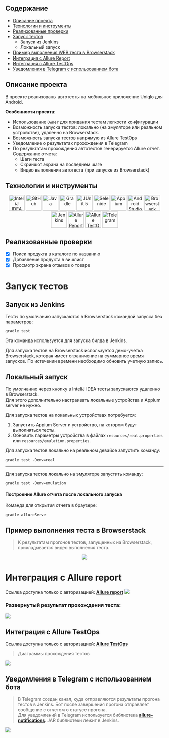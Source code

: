 ## Содержание
+ [Описание проекта](#Описание-проекта)
+ [Технологии и инструменты](#Технологии-и-инструменты)
+ [Реализованные проверки](#Реализованные-проверки)
+ [Запуск тестов](#Запуск-тестов)
  + Запуск из Jenkins
  + Локальный запуск
+ [Пример выполнения WEB теста в Browserstack](#Пример-выполнения-теста-в-Browserstack)
+ [Интеграция с Allure Report](#Интеграция-с-Allure-report)
+ [Интеграция с Allure TestOps](#Интеграция-с-Allure-TestOps)
+ [Уведомления в Telegram с использованием бота](#Уведомления-в-Telegram-с-использованием-бота)

## Описание проекта
В проекте реализованы автотесты на мобильное приложение Uniqlo для Android.

**Особенности проекта**:
- Использование `Owner` для придания тестам легкости конфигурации
- Возможность запуска тестов: локально (на эмуляторе или реальном устройстве), удаленно на Browserstack.
- Возможность запуска тестов напрямую из Allure TestOps
- Уведомление о результатах прохождения в Telegram
- По результатам прохождения автотестов генерируется Allure отчет. Содержание отчета:
    - Шаги теста
    - Скриншот экрана на последнем шаге
    - Видео выполнения автотеста (при запуске из Browserstack)

## Технологии и инструменты

<div align="center">
<a href="https://www.jetbrains.com/idea/"><img alt="InteliJ IDEA" height="50" src="media/logo/Idea.svg" width="50"/></a>
<a href="https://github.com/"><img alt="GitHub" height="50" src="media/logo/GitHub.svg" width="50"/></a>  
<a href="https://www.java.com/"><img alt="Java" height="50" src="media/logo/Java.svg" width="50"/></a>
<a href="https://gradle.org/"><img alt="Gradle" height="50" src="media/logo/Gradle.svg" width="50"/></a>  
<a href="https://junit.org/junit5/"><img alt="JUnit 5" height="50" src="media/logo/Junit5.svg" width="50"/></a>
<a href="https://selenide.org/"><img alt="Selenide" height="50" src="media/logo/Selenide.svg" width="50"/></a>
<a href="https://appium.io/"><img alt="Appium" height="50" src="media/logo/Appium.svg" width="50"/></a>
<a href="https://developer.android.com/studio"><img alt="Android Studio" height="50" src="media/logo/Android_Studio.svg" width="50"/></a>
<a href="https://www.browserstack.com/"><img alt="Browserstack" height="50" src="media/logo/Browserstack.png" width="50"/></a>
<a href="https://www.jenkins.io/"><img alt="Jenkins" height="50" src="media/logo/Jenkins.svg" width="50"/></a>
<a href="https://github.com/allure-framework/"><img alt="Allure Report" height="50" src="media/logo/Allure.svg" width="50"/></a>
<a href="https://qameta.io/"><img alt="Allure TestOps" height="50" src="media/logo/Allure_TO.svg" width="50"/></a>
<a href="https://telegram.org/"><img alt="Telegram" height="50" src="media/logo/Telegram.svg" width="50"/></a>
</div>

## Реализованные проверки
- [x] Поиск продукта в каталоге по названию
- [x] Добавление продукта в вишлист
- [x] Просмотр экрана отзывов о товаре

# Запуск тестов
## Запуск из Jenkins 

Тесты по умолчанию запускаются в Browserstack командой запуска без параметров:
```shell
gradle test 
```
Эта команда используется для запуска билда в Jenkins.</br>

Для запуска тестов на Browserstack используется демо-учетка Browserstack, которая имеет ограничение на суммарное время запусков. По истечении времени необходимо обновить учетную запись.</br>
## Локальный запуск 
По умолчанию через кнопку в InteliJ IDEA тесты запускаются удаленно в Browserstack.<br>
Для этого дополнительно настраивать локальные устройства и Appium server не нужно.

Для запуска тестов на локальных устройствах потребуется:
1. Запустить Appium Server и устройство, на котором будут выполняться тесты.
2. Обновить параметры устройства в файлах <code>resources/real.properties</code> или <code>resources/emulation.properties</code>.

Для запуска тестов локально на реальном девайсе запустить команду:
```shell
gradle test -Denv=real
```
***
Для запуска тестов локально на эмуляторе запустить команду:
```shell
gradle test -Denv=emulation
```
#### Построение Allure отчета после локального запуска

Команда для открытия отчета в браузере:
```
gradle allureServe
```
## Пример выполнения теста в Browserstack

> К результатам прогонов тестов, запущенных на Browserstack, прикладывается видео выполнения теста.
<p align="center">
  <img src="media/screencasts/test-screencast.gif"> 
</p>

# Интеграция с Allure report
Ссылка доступна только с авторизацией: <b><a target="_blank" href="https://jenkins.autotests.cloud/job/shpyrkova-uniqlo-mobile-app-tests/6/allure/">Allure report</a></b>
<img src="media/screenshots/allure-main-report.png"> 

### Развернутый результат прохождения теста:
<img src="media/screenshots/allure-test-result.png">

## Интеграция с Allure TestOps
Ссылка доступна только с авторизацией: <b><a target="_blank" href="https://allure.autotests.cloud/project/4368/dashboards">Allure TestOps</a></b>

>Диаграммы прохождения тестов
>
<img src="media/screenshots/allure-testops-dashboards.png">

## Уведомления в Telegram с использованием бота

> В Telegram создан канал, куда отправляются результаты прогона тестов в Jenkins. Бот после завершения прогона отправляет сообщение с отчетом о статусе прогона.<br>
> Для уведомлений в Telegram используется библиотека <b><a target="_blank" href="https://github.com/qa-guru/allure-notifications">allure-notifications</a></b>. JAR библиотеки лежит в Jenkins.
>
<img src="media/screenshots/telegram-notification.png">